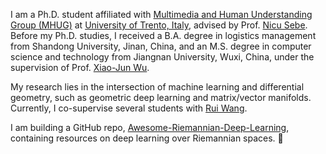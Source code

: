 I am a Ph.D. student affiliated with [Multimedia and Human Understanding Group (MHUG)](https://mhug.disi.unitn.it/#/) at [University of Trento, Italy](https://www.unitn.it/en), advised by Prof. [Nicu Sebe](https://scholar.google.com/citations?user=stFCYOAAAAAJ&hl=en). 
Before my Ph.D. studies, I received a B.A. degree in logistics management from Shandong University, Jinan, China, and an M.S. degree in computer science and technology from Jiangnan University, Wuxi, China, under the supervision of Prof. [Xiao-Jun Wu](https://scholar.google.co.uk/citations?user=5IST34sAAAAJ&hl=en). 

My research lies in the intersection of machine learning and differential geometry, such as geometric deep learning and matrix/vector manifolds. Currently, I co-supervise several students with [Rui Wang](https://ai.jiangnan.edu.cn/info/1081/2941.htm).

I am building a GitHub repo, [Awesome-Riemannian-Deep-Learning](https://github.com/GitZH-Chen/Awesome-Riemannian-Deep-Learning), containing resources on deep learning over Riemannian spaces. 🚀


